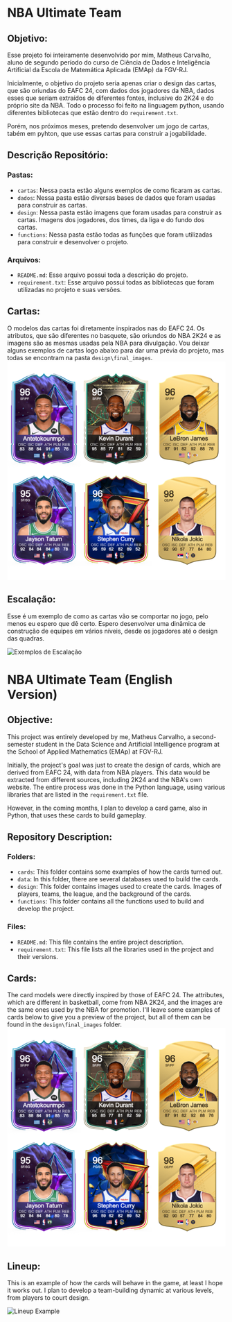 # NBA Ultimate Team
## Objetivo:
Esse projeto foi inteiramente desenvolvido por mim, Matheus Carvalho, aluno de segundo período do curso de Ciência de Dados e Inteligência Artificial da Escola de Matemática Aplicada (EMAp) da FGV-RJ.

Inicialmente, o objetivo do projeto seria apenas criar o design das cartas, que são oriundas do EAFC 24, com dados dos jogadores da NBA, dados esses que seriam extraídos de diferentes fontes, inclusive do 2K24 e do próprio site da NBA. Todo o processo foi feito na linguagem python, usando diferentes bibliotecas que estão dentro do `requirement.txt`.

Porém, nos próximos meses, pretendo desenvolver um jogo de cartas, tabém em pyhton, que use essas cartas para construir a jogabilidade. 
## Descrição Repositório:
### Pastas:
- `cartas`: Nessa pasta estão alguns exemplos de como ficaram as cartas.
- `dados`: Nessa pasta estão diversas bases de dados que foram usadas para construir as cartas.
- `design`: Nessa pasta estão imagens que foram usadas para construir as cartas. Imagens dos jogadores, dos times, da liga e do fundo dos cartas. 
- `functions`: Nessa pasta estão todas as funções que foram utilizadas para construir e desenvolver o projeto. 
### Arquivos:
- `README.md`: Esse arquivo possui toda a descrição do projeto.
- `requirement.txt`: Esse arquivo possui todas as bibliotecas que foram utilizadas no projeto e suas versões. 
## Cartas:
O modelos das cartas foi diretamente inspirados nas do EAFC 24. Os atributos, que são diferentes no basquete, são oriundos do NBA 2K24 e as imagens são as mesmas usadas pela NBA para divulgação. Vou deixar alguns 
exemplos de cartas logo abaixo para dar uma prévia do projeto, mas todas se encontram na pasta `design\final_images`.
![Exemplos de Cartas](design/cards_images/exemplos.png)
## Escalação:
Esse é um exemplo de como as cartas vão se comportar no jogo, pelo menos eu espero que dê certo. Espero desenvolver uma dinâmica de construção de equipes em vários níveis, desde os jogadores até o design das quadras. 


![Exemplos de Escalação](cartas/cards_images/exemplo.png)

# NBA Ultimate Team (English Version)
## Objective:
This project was entirely developed by me, Matheus Carvalho, a second-semester student in the Data Science and Artificial Intelligence program at the School of Applied Mathematics (EMAp) at FGV-RJ.

Initially, the project's goal was just to create the design of cards, which are derived from EAFC 24, with data from NBA players. This data would be extracted from different sources, including 2K24 and the NBA's own website. The entire process was done in the Python language, using various libraries that are listed in the `requirement.txt` file.

However, in the coming months, I plan to develop a card game, also in Python, that uses these cards to build gameplay.

## Repository Description:
### Folders:
- `cards`: This folder contains some examples of how the cards turned out.
- `data`: In this folder, there are several databases used to build the cards.
- `design`: This folder contains images used to create the cards. Images of players, teams, the league, and the background of the cards.
- `functions`: This folder contains all the functions used to build and develop the project.

### Files:
- `README.md`: This file contains the entire project description.
- `requirement.txt`: This file lists all the libraries used in the project and their versions.

## Cards:
The card models were directly inspired by those of EAFC 24. The attributes, which are different in basketball, come from NBA 2K24, and the images are the same ones used by the NBA for promotion. I'll leave some examples of cards below to give you a preview of the project, but all of them can be found in the `design\final_images` folder.
![Card Examples](design/cards_images/exemplos.png)

## Lineup:
This is an example of how the cards will behave in the game, at least I hope it works out. I plan to develop a team-building dynamic at various levels, from players to court design.


![Lineup Example](cartas/cards_images/exemplo.png)